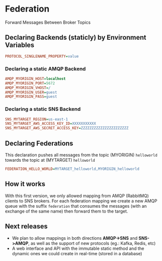 # Federation
Forward Messages Between Broker Topics

## Declaring Backends (staticly) by Environment Variables
```ini
PROTOCOL_SINGLENAME_PROPERTY=value
```

### Declaring a static AMQP Backend
```ini
AMQP_MYORIGIN_HOST=localhost
AMQP_MYORIGIN_PORT=5672
AMQP_MYORIGIN_VHOST=/
AMQP_MYORIGIN_USER=guest
AMQP_MYORIGIN_PASS=guest
```

### Declaring a static SNS Backend
```ini
SNS_MYTARGET_REGION=us-east-1
SNS_MYTARGET_AWS_ACCESS_KEY_ID=XXXXXXXXXXX
SNS_MYTARGET_AWS_SECRET_ACCESS_KEY=ZZZZZZZZZZZZZZZZZZZZZZ
```

## Declaring Federations
This declaration pushes all messages from the topic (MYORIGIN) `helloworld` towards the topic at (MYTARGET) `helloworld`
```ini
FEDERATION_HELLO_WORLD=MYTARGET_helloworld,MYORIGIN_helloworld
```

## How it works
With this first version, we only allowed mapping from AMQP (RabbitMQ) clients to SNS brokers. For each federation mapping we create a new AMQP queue with the suffix `federation` that consumes the messages (with an exchange of the same name) then forward them to the target.

## Next releases
- We plan to allow mappings in both directions **AMQP->SNS** and **SNS->AMQP**, as well as the support of new protocols (eg.: Kafka, Redis, etc)
- A web interface and API with the immutable static method and the dynamic ones we could create in real-time (stored in a database)
